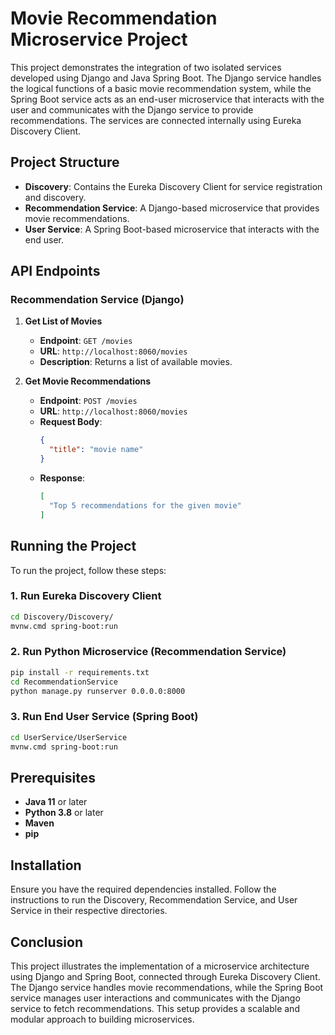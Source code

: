 # Movie Recommendation Microservice Project

This project demonstrates the integration of two isolated services developed using Django and Java Spring Boot. The Django service handles the logical functions of a basic movie recommendation system, while the Spring Boot service acts as an end-user microservice that interacts with the user and communicates with the Django service to provide recommendations. The services are connected internally using Eureka Discovery Client.

## Project Structure

- **Discovery**: Contains the Eureka Discovery Client for service registration and discovery.
- **Recommendation Service**: A Django-based microservice that provides movie recommendations.
- **User Service**: A Spring Boot-based microservice that interacts with the end user.

## API Endpoints

### Recommendation Service (Django)

1. **Get List of Movies**
   - **Endpoint**: `GET /movies`
   - **URL**: `http://localhost:8060/movies`
   - **Description**: Returns a list of available movies.

2. **Get Movie Recommendations**
   - **Endpoint**: `POST /movies`
   - **URL**: `http://localhost:8060/movies`
   - **Request Body**:
     ```json
     {
       "title": "movie name"
     }
     ```
   - **Response**: 
     ```json
     [
       "Top 5 recommendations for the given movie"
     ]
     ```

## Running the Project

To run the project, follow these steps:

### 1. Run Eureka Discovery Client

```sh
cd Discovery/Discovery/
mvnw.cmd spring-boot:run
```

### 2. Run Python Microservice (Recommendation Service)

```sh
pip install -r requirements.txt
cd RecommendationService
python manage.py runserver 0.0.0.0:8000
```

### 3. Run End User Service (Spring Boot)

```sh
cd UserService/UserService
mvnw.cmd spring-boot:run
```

## Prerequisites

- **Java 11** or later
- **Python 3.8** or later
- **Maven**
- **pip**

## Installation

Ensure you have the required dependencies installed. Follow the instructions to run the Discovery, Recommendation Service, and User Service in their respective directories.

## Conclusion

This project illustrates the implementation of a microservice architecture using Django and Spring Boot, connected through Eureka Discovery Client. The Django service handles movie recommendations, while the Spring Boot service manages user interactions and communicates with the Django service to fetch recommendations. This setup provides a scalable and modular approach to building microservices.